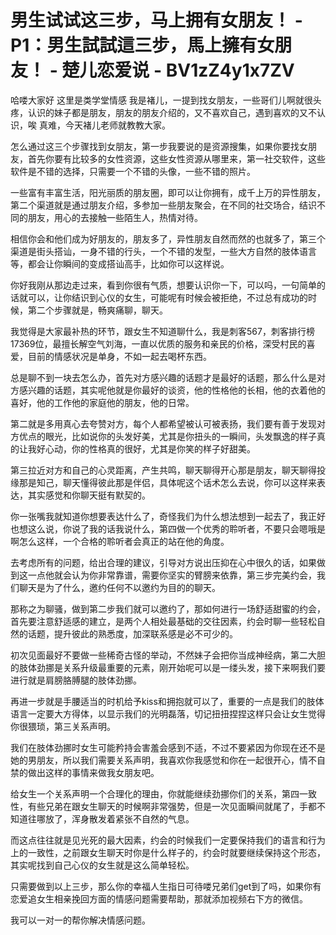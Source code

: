 # 男生试试这三步，马上拥有女朋友！ - P1：男生試試這三步，馬上擁有女朋友！ - 楚儿恋爱说 - BV1zZ4y1x7ZV

哈喽大家好 这里是类学堂情感 我是褚儿，一提到找女朋友，一些哥们儿啊就很头疼，认识的妹子都是朋友，朋友的朋友介绍的，又不喜欢自己，遇到喜欢的又不认识，唉 真难，今天褚儿老师就教教大家。

怎么通过这三个步骤找到女朋友，第一步我要说的是资源搜集，如果你要找女朋友，首先你要有比较多的女性资源，这些女性资源从哪里来，第一社交软件，这些软件是不错的选择，只需要一个不错的头像，一些不错的照片。

一些富有丰富生活，阳光丽质的朋友圈，即可以让你拥有，成千上万的异性朋友，第二个渠道就是通过朋友介绍，多参加一些朋友聚会，在不同的社交场合，结识不同的朋友，用心的去接触一些陌生人，热情对待。

相信你会和他们成为好朋友的，朋友多了，异性朋友自然而然的也就多了，第三个渠道是街头搭讪，一身不错的行头，一个不错的发型，一些大方自然的肢体语言等，都会让你瞬间的变成搭讪高手，比如你可以这样说。

你好我刚从那边走过来，看到你很有气质，想要认识你一下，可以吗，一句简单的话就可以，让你结识到心仪的女生，可能呢有时候会被拒绝，不过总有成功的时候，第二个步骤就是，畅爽痛聊，聊天。

我觉得是大家最补热的环节，跟女生不知道聊什么，我是刺客567，刺客排行榜17369位，最擅长解空气刘海，一直以优质的服务和亲民的价格，深受村民的喜爱，目前的情感状况是单身，不如一起去喝杯东西。

总是聊不到一块去怎么办，首先对方感兴趣的话题才是最好的话题，那么什么是对方感兴趣的话题，其实呢他就是你最好的谈资，他的性格他的长相，他的衣着他的喜好，他的工作他的家庭他的朋友，他的日常。

第二就是多用真心去夸赞对方，每个人都希望被认可被表扬，我们要有善于发现对方优点的眼光，比如说你的头发好美，尤其是你扭头的一瞬间，头发飘逸的样子真的让我好心动，你的性格真的很好，尤其是你笑的样子好甜美。

第三拉近对方和自己的心灵距离，产生共鸣，聊天聊得开心那是朋友，聊天聊得投缘那是知己，聊天懂得彼此那是伴侣，具体呢这个话术怎么去说，你可以这样来表达，其实感觉和你聊天挺有默契的。

你一张嘴我就知道你想要表达什么了，奇怪我们为什么想法想到一起去了，我正好也想这么说，你说了我的话我说什么，第四做一个优秀的聆听者，不要只会嗯哦是啊怎么这样，一个合格的聆听者会真正的站在他的角度。

去考虑所有的问题，给出合理的建议，引导对方说出压抑在心中很久的话，如果做到这一点他就会认为你非常靠谱，需要你坚实的臂膀来依靠，第三步完美约会，我们聊天是为了什么，邀约任何不以邀约为目的的聊天。

那称之为聊骚，做到第二步我们就可以邀约了，那如何进行一场舒适甜蜜的约会，首先要注意舒适感的建立，是两个人相处最基础的交往因素，约会时聊一些轻松自然的话题，提升彼此的熟悉度，加深联系感是必不可少的。

初次见面最好不要做一些稀奇古怪的举动，不然妹子会把你当成神经病，第二大胆的肢体劲挪是关系升级最重要的元素，刚开始呢可以是一缕头发，接下来啊我们要进行就是肩膀胳膊腿的肢体劲挪。

再进一步就是手腰适当的时机给予kiss和拥抱就可以了，重要的一点是我们的肢体语言一定要大方得体，以显示我们的光明磊落，切记扭扭捏捏这样只会让女生觉得你很猥琐，第三关系声明。

我们在肢体劲挪时女生可能矜持会害羞会感到不适，不过不要紧因为你现在还不是她的男朋友，所以我们需要关系声明，我喜欢你我感觉和你在一起很开心，情不自禁的做出这样的事情来做我女朋友吧。

给女生一个关系声明一个合理化的理由，你就能继续劲挪你们的关系，第四一致性，有些兄弟在跟女生聊天的时候啊非常强势，但是一次见面瞬间就尾了，手都不知道往哪放了，浑身散发着紧张不自然的气息。

而这点往往就是见光死的最大因素，约会的时候我们一定要保持我们的语言和行为上的一致性，之前跟女生聊天时你是什么样子的，约会时就要继续保持这个形态，其实呢找到自己心仪的女生就是这么简单轻松。

只需要做到以上三步，那么你的幸福人生指日可待喽兄弟们get到了吗，如果你有恋爱追女生相亲挽回方面的情感问题需要帮助，那就添加视频右下方的微信。

我可以一对一的帮你解决情感问题。